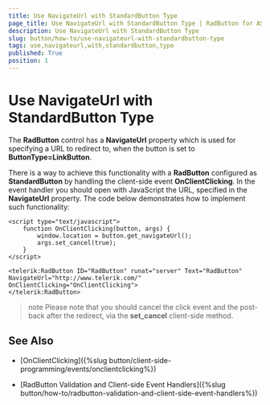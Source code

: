 ```yaml
---
title: Use NavigateUrl with StandardButton Type
page_title: Use NavigateUrl with StandardButton Type | RadButton for ASP.NET AJAX Documentation
description: Use NavigateUrl with StandardButton Type
slug: button/how-to/use-navigateurl-with-standardbutton-type
tags: use,navigateurl,with,standardbutton,type
published: True
position: 1
---
```


# Use NavigateUrl with StandardButton Type

The **RadButton** control has a **NavigateUrl** property which is used for specifying a URL to redirect to, when the button is set to **ButtonType=LinkButton**.

There is a way to achieve this functionality with a **RadButton** configured as **StandardButton** by handling the client-side event **OnClientClicking**. In the event handler you should open with JavaScript the URL, specified in the **NavigateUrl** property. The code below demonstrates how to implement such functionality:

````ASP.NET
<script type="text/javascript">
	function OnClientClicking(button, args) {
		window.location = button.get_navigateUrl();
		args.set_cancel(true);
	}
</script>

<telerik:RadButton ID="RadButton" runat="server" Text="RadButton" NavigateUrl="http://www.telerik.com/" OnClientClicking="OnClientClicking">
</telerik:RadButton>
````

>note Please note that you should cancel the click event and the post-back after the redirect, via the **set_cancel** client-side method.

## See Also

 * [OnClientClicking]({%slug button/client-side-programming/events/onclientclicking%})

 * [RadButton Validation and Client-side Event Handlers]({%slug button/how-to/radbutton-validation-and-client-side-event-handlers%})

